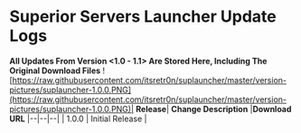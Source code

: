 # Superior Servers Launcher Update Logs

**All Updates From Version <1.0 - 1.1> Are Stored Here, Including The Original Download Files**
![https://raw.githubusercontent.com/itsretr0n/suplauncher/master/version-pictures/suplauncher-1.0.0.PNG](https://raw.githubusercontent.com/itsretr0n/suplauncher/master/version-pictures/suplauncher-1.0.0.PNG)|  **Release**| **Change Description** |**Download URL**
|--|--|--|
| 1.0.0 | Initial Release |
